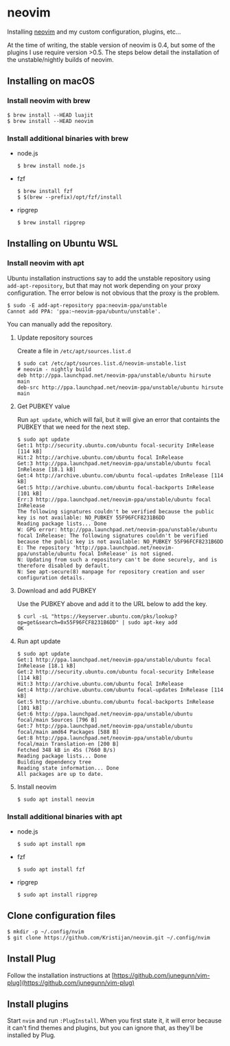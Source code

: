 # neovim

Installing [neovim](https://github.com/neovim/neovim) and my custom configuration, plugins, etc...

At the time of writing, the stable version of neovim is 0.4, but some of the plugins I use require version >0.5. The steps below detail the installation of the unstable/nightly builds of neovim.

## Installing on macOS

### Install neovim with brew

```text
$ brew install --HEAD luajit
$ brew install --HEAD neovim
```

### Install additional binaries with brew

* node.js

    ```text
    $ brew install node.js
    ```

* fzf

    ```text
    $ brew install fzf
    $ $(brew --prefix)/opt/fzf/install
    ```

* ripgrep

    ```text
    $ brew install ripgrep
    ```

## Installing on Ubuntu WSL

### Install neovim with apt

Ubuntu installation instructions say to add the unstable repository using `add-apt-repository`, but that may not work depending on your proxy configuration. The error below is not obvious that the proxy is the problem.

```text
$ sudo -E add-apt-repository ppa:neovim-ppa/unstable
Cannot add PPA: 'ppa:~neovim-ppa/ubuntu/unstable'.
```

You can manually add the repository.

1. Update repository sources

    Create a file in `/etc/apt/sources.list.d`

    ```text
    $ sudo cat /etc/apt/sources.list.d/neovim-unstable.list
    # neovim - nightly build
    deb http://ppa.launchpad.net/neovim-ppa/unstable/ubuntu hirsute main 
    deb-src http://ppa.launchpad.net/neovim-ppa/unstable/ubuntu hirsute main 
    ```

2. Get PUBKEY value

    Run `apt update`, which will fail, but it will give an error that containts the PUBKEY that we need for the next step.

    ```text
    $ sudo apt update
    Get:1 http://security.ubuntu.com/ubuntu focal-security InRelease [114 kB]
    Hit:2 http://archive.ubuntu.com/ubuntu focal InRelease
    Get:3 http://ppa.launchpad.net/neovim-ppa/unstable/ubuntu focal InRelease [18.1 kB]
    Get:4 http://archive.ubuntu.com/ubuntu focal-updates InRelease [114 kB]
    Get:5 http://archive.ubuntu.com/ubuntu focal-backports InRelease [101 kB]
    Err:3 http://ppa.launchpad.net/neovim-ppa/unstable/ubuntu focal InRelease
    The following signatures couldn't be verified because the public key is not available: NO_PUBKEY 55F96FCF8231B6DD
    Reading package lists... Done
    W: GPG error: http://ppa.launchpad.net/neovim-ppa/unstable/ubuntu focal InRelease: The following signatures couldn't be verified because the public key is not available: NO_PUBKEY 55F96FCF8231B6DD
    E: The repository 'http://ppa.launchpad.net/neovim-ppa/unstable/ubuntu focal InRelease' is not signed.
    N: Updating from such a repository can't be done securely, and is therefore disabled by default.
    N: See apt-secure(8) manpage for repository creation and user configuration details.
    ```

3. Download and add PUBKEY

    Use the PUBKEY above and add it to the URL below to add the key.

    ```text
    $ curl -sL "https://keyserver.ubuntu.com/pks/lookup?op=get&search=0x55F96FCF8231B6DD" | sudo apt-key add
    OK
    ```

4. Run apt update

    ```text
    $ sudo apt update
    Get:1 http://ppa.launchpad.net/neovim-ppa/unstable/ubuntu focal InRelease [18.1 kB]
    Get:2 http://security.ubuntu.com/ubuntu focal-security InRelease [114 kB]
    Hit:3 http://archive.ubuntu.com/ubuntu focal InRelease
    Get:4 http://archive.ubuntu.com/ubuntu focal-updates InRelease [114 kB]
    Get:5 http://archive.ubuntu.com/ubuntu focal-backports InRelease [101 kB]
    Get:6 http://ppa.launchpad.net/neovim-ppa/unstable/ubuntu focal/main Sources [796 B]
    Get:7 http://ppa.launchpad.net/neovim-ppa/unstable/ubuntu focal/main amd64 Packages [588 B]
    Get:8 http://ppa.launchpad.net/neovim-ppa/unstable/ubuntu focal/main Translation-en [200 B]
    Fetched 348 kB in 45s (7660 B/s)
    Reading package lists... Done
    Building dependency tree
    Reading state information... Done
    All packages are up to date.
    ```

5. Install neovim

    ```text
    $ sudo apt install neovim
    ```

### Install additional binaries with apt

* node.js

    ```text
    $ sudo apt install npm
    ```

* fzf

    ```text
    $ sudo apt install fzf
    ```

* ripgrep

    ```text
    $ sudo apt install ripgrep
    ```

## Clone configuration files

```text
$ mkdir -p ~/.config/nvim
$ git clone https://github.com/Kristijan/neovim.git ~/.config/nvim
```

## Install Plug

Follow the installation instructions at [https://github.com/junegunn/vim-plug](https://github.com/junegunn/vim-plug)

## Install plugins

Start `nvim` and run `:PlugInstall`. When you first state it, it will error because it can't find themes and plugins, but you can ignore that, as they'll be installed by Plug.

